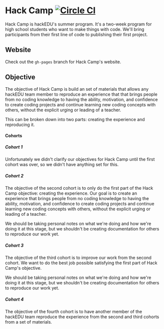 # Hack Camp [![Circle CI](https://circleci.com/gh/hackedu/hack-camp.svg?style=svg)](https://circleci.com/gh/hackedu/hack-camp)

Hack Camp is hackEDU's summer program. It's a two-week program for high school
students who want to make things with code. We'll bring participants from their
first line of code to publishing their first project.

## Website

Check out the `gh-pages` branch for Hack Camp's website.

## Objective

The objective of Hack Camp is build an set of materials that allows any hackEDU
team member to reproduce an experience that that brings people from no coding
knowledge to having the ability, motivation, and confidence to create coding
projects and continue learning new coding concepts with others, without the
explicit urging or leading of a teacher.

This can be broken down into two parts: creating the experience and reproducing
it.

#### Cohorts

##### Cohort 1

Unfortunately we didn't clarify our objectives for Hack Camp until the first
cohort was over, so we didn't have anything set for this.

##### Cohort 2

The objective of the second cohort is to only do the first part of the Hack Camp
objective: creating the experience. Our goal is to create an experience that
brings people from no coding knowledge to having the ability, motivation, and
confidence to create coding projects and continue learning new coding concepts
with others, without the explicit urging or leading of a teacher.

We should be taking personal notes on what we're doing and how we're doing it at
this stage, but we shouldn't be creating documentation for others to reproduce
our work yet.

##### Cohort 3

The objective of the third cohort is to improve our work from the second cohort.
We want to do the best job possible satisfying the first part of Hack Camp's
objective.

We should be taking personal notes on what we're doing and how we're doing it at
this stage, but we shouldn't be creating documentation for others to reproduce
our work yet.

##### Cohort 4

The objective of the fourth cohort is to have another member of the hackEDU team
reproduce the experience from the second and third cohorts from a set of
materials.
